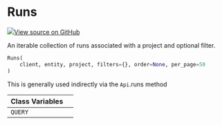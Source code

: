 # Runs



[![](https://www.tensorflow.org/images/GitHub-Mark-32px.png)View source on GitHub](https://www.github.com/wandb/client/tree/v0.10.32/wandb/apis/public.py#L744-L846)



An iterable collection of runs associated with a project and optional filter.

```python
Runs(
    client, entity, project, filters={}, order=None, per_page=50
)
```



This is generally used indirectly via the `Api`.runs method



| Class Variables |  |
| :--- | :--- |
|  `QUERY`<a id="QUERY"></a> |   |

